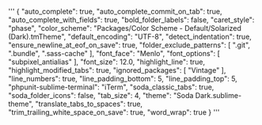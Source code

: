 '''
{
	"auto_complete": true,
	"auto_complete_commit_on_tab": true,
	"auto_complete_with_fields": true,
	"bold_folder_labels": false,
	"caret_style": "phase",
	"color_scheme": "Packages/Color Scheme - Default/Solarized (Dark).tmTheme",
	"default_encoding": "UTF-8",
	"detect_indentation": true,
	"ensure_newline_at_eof_on_save": true,
	"folder_exclude_patterns":
	[
		".git",
		".bundle",
		".sass-cache"
	],
	"font_face": "Menlo",
	"font_options":
	[
		"subpixel_antialias"
	],
	"font_size": 12.0,
	"highlight_line": true,
	"highlight_modified_tabs": true,
	"ignored_packages":
	[
		"Vintage"
	],
	"line_numbers": true,
	"line_padding_bottom": 5,
	"line_padding_top": 5,
	"phpunit-sublime-terminal": "iTerm",
	"soda_classic_tabs": true,
	"soda_folder_icons": false,
	"tab_size": 4,
	"theme": "Soda Dark.sublime-theme",
	"translate_tabs_to_spaces": true,
	"trim_trailing_white_space_on_save": true,
	"word_wrap": true
}
'''
